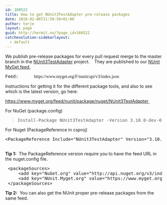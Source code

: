 ```yaml
---
id: 160522
title: How to get NUnit3TestAdapter pre-release packages
date: 2018-02-06T21:59:50+01:00
author: terje
layout: page
guid: http://hermit.no/?page_id=160522
catchevolution-sidebarlayout:
  - default
---
```

We publish pre-release packages for every pull request merge to the master branch in the <a href="https://github.com/nunit/nunit3-vs-adapter" target="_blank" rel="noopener">NUnit3TestAdapter</a> project.    They are published to our <a href="https://www.myget.org/F/nunit/api/v3/index.json" target="_blank" rel="noopener">NUnit MyGet feed</a>,
<pre>Feed:      <span style="font-family: Georgia, 'Bitstream Charter', serif; font-weight: normal;">https://www.myget.org/F/nunit/api/v3/index.json</span></pre>
Instructions for getting it for the different package tools, and also to see which is the latest version, go here:

<a href="https://www.myget.org/feed/nunit/package/nuget/NUnit3TestAdapter" target="_blank" rel="noopener">https://www.myget.org/feed/nunit/package/nuget/NUnit3TestAdapter </a>

For NuGet (package.config)
<blockquote>
<pre>Install-Package NUnit3TestAdapter -Version 3.10.0-dev-00702 -Source https://www.myget.org/F/nunit/api/v3/index.json</pre>
</blockquote>
For Nuget (PackageReference in csproj)
<pre>&lt;PackageReference Include="NUnit3TestAdapter" Version="3.10.0-dev-00702" /&gt;

</pre>
<strong>Tip 1:</strong>  The PackageReference version require you to have the feed URL in the nuget.config file.
<pre> &lt;packageSources&gt;
     &lt;add key="NuGet.org" value="http://api.nuget.org/v3/index.json" /&gt;
     &lt;add key="NUnit.Myget.org" value="https://www.myget.org/F/nunit/api/v3/index.json" /&gt;
 &lt;/packageSources&gt;</pre>
<strong>Tip 2:</strong>  You can also get the NUnit proper pre-release packages from the same feed.